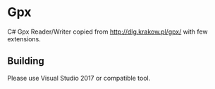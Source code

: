# Gpx

C# Gpx Reader/Writer copied from http://dlg.krakow.pl/gpx/ with few extensions.


## Building

Please use Visual Studio 2017 or compatible tool.